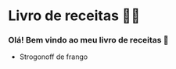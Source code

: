 # Livro de receitas :woman_cook:



### Olá! Bem vindo ao meu livro de receitas :wave:

- Strogonoff de frango